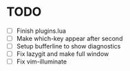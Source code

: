 # TODO

- [ ] Finish plugins.lua
- [ ] Make which-key appear after second
- [ ] Setup bufferline to show diagnostics
- [ ] Fix lazygit and make full window
- [ ] Fix vim-illuminate
